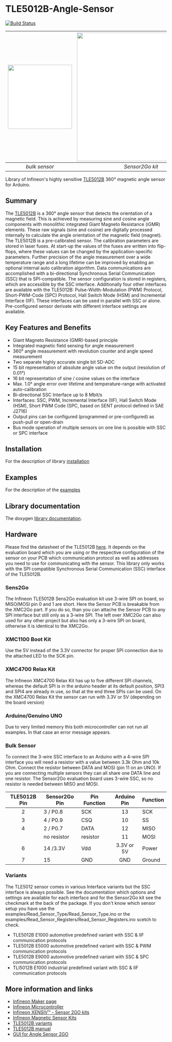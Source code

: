 # TLE5012B-Angle-Sensor

[![Build Status](https://travis-ci.org/Infineon/TLE5012-Magnetic-Angle-Sensor.svg?branch=master)](https://travis-ci.org/Infineon/TLE5012-Magnetic-Angle-Sensor)

| <img src="https://www.infineon.com/export/sites/default/media/products/Sensors/TLE_5012B_DSO-8-16_plain_lowres.jpg_945841647.jpg" width=200 style="background:white"> | <img src="https://raw.githubusercontent.com/infineon/assets/master/Pictures/TLE5012B_horizontal.png" width=400 style="background:white"> |
|:--:|:--:|
| *bulk sensor* | *Sensor2Go kit* 

Library of Infineon's highly sensitive [TLE5012B](https://www.infineon.com/cms/en/product/sensor/magnetic-sensors/magnetic-position-sensors/angle-sensors) 360° magnetic angle sensor for Arduino.

## Summary
The [TLE5012B](https://www.infineon.com/cms/en/product/evaluation-boards/tle5012b_e1000_ms2go/) is a 360° angle sensor that detects the orientation of a magnetic field. This is achieved by measuring sine and cosine angle components with monolithic integrated Giant Magneto Resistance (iGMR) elements. These raw signals (sine and cosine) are digitally processed internally to calculate the angle orientation of the magnetic field (magnet). The TLE5012B is a pre-calibrated sensor. The calibration parameters are stored in laser fuses. At start-up the values of the fuses are written into flip-flops, where these values can be changed by the application-specific parameters. Further precision of the angle measurement over a wide temperature range and a long lifetime can be improved by enabling an optional internal auto calibration algorithm. Data communications are accomplished with a bi-directional Synchronous Serial Communication (SSC) that is SPI-compatible. The sensor configuration is stored in registers, which are accessible by the SSC interface. Additionally four other interfaces are available with the TLE5012B: Pulse-Width-Modulation (PWM) Protocol, Short-PWM-Code (SPC) Protocol, Hall Switch Mode (HSM) and Incremental Interface (IIF). These interfaces can be used in parallel with SSC or alone. Pre-configured sensor derivate with different interface settings are available.

## Key Features and Benefits
* Giant Magneto Resistance (GMR)-based principle
* Integrated magnetic field sensing for angle measurement
* 360° angle measurement with revolution counter and angle speed measurement
* Two separate highly accurate single bit SD-ADC
* 15 bit representation of absolute angle value on the output (resolution of 0.01°)
* 16 bit representation of sine / cosine values on the interface
* Max. 1.0° angle error over lifetime and temperature-range with activated auto-calibration
* Bi-directional SSC Interface up to 8 Mbit/s
* Interfaces: SSC, PWM, Incremental Interface (IIF), Hall Switch Mode (HSM), Short PWM Code (SPC, based on SENT protocol defined in SAE J2716)
* Output pins can be configured (programmed or pre-configured) as push-pull or open-drain
* Bus mode operation of multiple sensors on one line is possible with SSC or SPC interface

## Installation
For the description of library [installation](docs/Installation.md)

## Examples
For the description of the [examples](docs/Examples.md)

## Library documentation
The doxygen [library documentation](https://infineon.github.io/TLE5012-Magnetic-Angle-Sensor/).

## Hardware
Please find the datasheet of the TLE5012B [here](https://www.infineon.com/dgdl/Infineon-TLE5012B_Exxxx-DS-v02_01-EN.pdf?fileId=db3a304334fac4c601350f31c43c433f). It depends on the evaluation board which you are using or the respective configuration of the sensor on your PCB which communication protocol as well as addresses you need to use for communicating with the sensor. This library only works with the SPI compatible Synchronous Serial Communication (SSC) interface of the TLE5012B.

### Sens2Go
The Infineon TLE5012B Sens2Go evaluation kit use 3-wire SPI on board, so MISO/MOSI pin 0 and 1 are short. Here the Sensor PCB is
breakable from the XMC2Go part. If you do so, than you can attache the Sensor PCB to any SPI interface but still only as a 3-wire SPI.
The left over XMC2Go can also used for any other project but also has only a 3-wire SPI on board, otherwise it is identical to the XMC2Go.

### XMC1100 Boot Kit
Use the 5V instead of the 3.3V connector for proper SPI connection due to the attached LED to the SCK pin.

### XMC4700 Relax Kit
The Infineon XMC4700 Relax Kit has up to five different SPI channels, whereas the default SPI is in the arduino header at its
default position, SPI3 and SPI4 are already in use, so that at the end three SPIs can be used. On the XMC4700 Relax Kit the sensor
can run with 3.3V or 5V (depending on the board version)

### Arduino/Genuino UNO
Due to very limited memory this both microcontroller can not run all examples. In that case an error message appears.

### Bulk Sensor
To connect the 3-wire SSC interface to an Arduino with a 4-wire SPI interface you will need a resistor with a value between 3.3k Ohm and 10k Ohm.
Connect the resistor between DATA and MOSI (pin 11 on an UNO). If you are connecting multiple sensors they can all share one DATA line and one resistor.
The Sensor2Go evaluation board uses 3-wire SSC, so no resistor is needed between MISO and MOSI.

| TLE5012B Pin | Sensor2Go Pin | Pin Function | Arduino Pin | Function | 
|:------------:|---------------|--------------|:-----------:|----------|
|       2      | 3 / P0.8      | SCK          |      13     | SCK      |
|       3      | 4 / P0.9      | CSQ          |      10     | SS       |
|       4      | 2 / P0.7      | DATA         |      12     | MISO     | 
|              | no resistor   | resistor     |      11     | MOSI     |
|       6      | 14 /3.3V      | Vdd          |  3.3V or 5V | Power    |
|       7      | 15            | GND          |     GND     | Ground   |

### Variants
The TLE5012 sensor comes in various Interface variants but the SSC interface is always possible.
See the documentation which options and settings are available for each interface and for the
Sensor2Go kit see the checkmark at the back of the package. If you don't know which sensor setup
you have use the examples/Read_Sensor_Type/Read_Sensor_Type.ino or the  examples/Read_Sensor_Registers/Read_Sensor_Registers.ino
scetch to check.
* TLE5012B E1000 automotive predefined variant with SSC & IIF communication protocols
* TLE5012B E5000 automotive predefined variant with SSC & PWM communication protocols
* TLE5012B E9000 automotive predefined variant with SSC & SPC communication protocols
* TLI5012B E1000 industrial predefined variant with SSC & IIF communication protocols


## More information and links
* [Infineon Maker page](https://www.infineon.com/cms/en/tools/landing/infineon-for-makers/#overview)
* [Infineon Microcontroller](https://www.infineon.com/cms/en/tools/landing/infineon-for-makers/microcontroller-boards/)
* [Infineon XENSIV™ - Sensor 2GO kits](https://www.infineon.com/cms/en/product/promopages/sensors-2go/#shields2go-myiot)
* [Infineon Magnetic Sensor Kits](https://www.infineon.com/cms/en/product/promopages/sensors-2go)
* [TLE5012B variants](https://www.infineon.com/cms/en/product/promopages/sensors-2go/#angle-sensor-2go)
* [TLE5012B manual](https://www.infineon.com/dgdl/Infineon-Angle_Sensor_TLE5012B-UM-v01_02-en-UM-v01_02-EN.pdf?fileId=5546d46146d18cb40146ec2eeae4633b)
* [GUI for Angle Sensor 2GO](https://www.infineon.com/dgdl/Infineon-Software-Magnetic-Angle-Sensor-2Go-SW-v01_01-SW-v01_01-EN.zip?fileId=5546d462675a69720167799771c5519e)